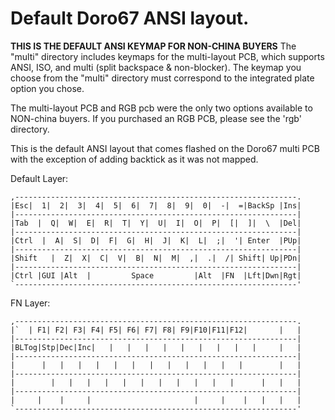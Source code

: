# Default Doro67 ANSI layout.

**THIS IS THE DEFAULT ANSI KEYMAP FOR NON-CHINA BUYERS**
The "multi" directory includes keymaps for the multi-layout PCB, which supports ANSI, ISO, and multi (split backspace & non-blocker).
The keymap you choose from the "multi" directory must correspond to the integrated plate option you chose.

The multi-layout PCB and RGB pcb were the only two options available to NON-china buyers.
If you purchased an RGB PCB, please see the 'rgb' directory.

This is the default ANSI layout that comes flashed on the Doro67 multi PCB with
the exception of adding backtick as it was not mapped.

Default Layer:

```
,---------------------------------------------------------------.
|Esc|  1|  2|  3|  4|  5|  6|  7|  8|  9|  0|  -|  =|BackSp |Ins|
|---------------------------------------------------------------|
|Tab  |  Q|  W|  E|  R|  T|  Y|  U|  I|  O|  P|  [|  ]|  \  |Del|
|---------------------------------------------------------------|
|Ctrl  |  A|  S|  D|  F|  G|  H|  J|  K|  L|  ;|  '| Enter  |PUp|
|---------------------------------------------------------------|
|Shift   |  Z|  X|  C|  V|  B|  N|  M|  ,|  .|  /| Shift| Up|PDn|
|---------------------------------------------------------------|
|Ctrl |GUI |Alt  |         Space         |Alt  |FN  |Lft|Dwn|Rgt|
`---------------------------------------------------------------'
```

FN Layer:

```
,---------------------------------------------------------------.
|`  | F1| F2| F3| F4| F5| F6| F7| F8| F9|F10|F11|F12|       |   |
|---------------------------------------------------------------|
|BLTog|Stp|Dec|Inc|   |   |   |   |   |   |   |   |   |     |   |
|---------------------------------------------------------------|
|      |   |   |   |   |   |   |   |   |   |   |   |        |   |
|---------------------------------------------------------------|
|        |   |   |   |   |   |   |   |   |   |   |      |   |   |
|---------------------------------------------------------------|
|     |    |     |                       |     |    |   |   |   |
`---------------------------------------------------------------'
```
